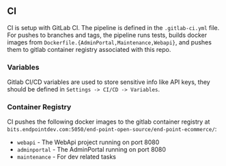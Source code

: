 ## CI

CI is setup with GitLab CI. The pipeline is defined in the `.gitlab-ci.yml` file. For pushes to branches and tags, the pipeline runs tests, builds docker images from `Dockerfile.{AdminPortal,Maintenance,Webapi}`, and pushes them to gitlab container registry associated with this repo.

### Variables

Gitlab CI/CD variables are used to store sensitive info like API keys, they should be defined in `Settings -> CI/CD -> Variables`.

### Container Registry

CI pushes the following docker images to the gitlab container registry at `bits.endpointdev.com:5050/end-point-open-source/end-point-ecommerce/`:
- `webapi` - The WebApi project running on port 8080
- `adminportal` - The AdminPortal running on port 8080
- `maintenance` - For dev related tasks